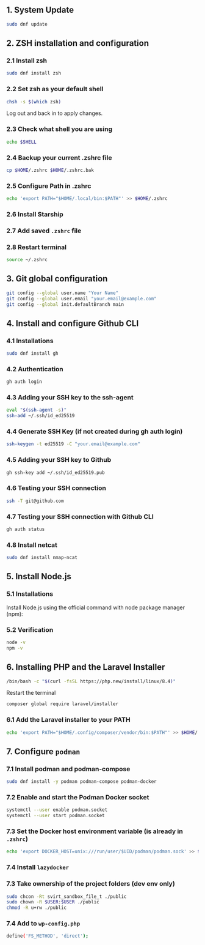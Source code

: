 ## 1. System Update

```bash
sudo dnf update
```

## 2. ZSH installation and configuration

### 2.1 Install zsh

```bash
sudo dnf install zsh
```

### 2.2 Set zsh as your default shell

```bash
chsh -s $(which zsh)
```

Log out and back in to apply changes.

### 2.3 Check what shell you are using

```bash
echo $SHELL
```

### 2.4 Backup your current .zshrc file

```bash
cp $HOME/.zshrc $HOME/.zshrc.bak
```

### 2.5 Configure Path in .zshrc

```bash
echo 'export PATH="$HOME/.local/bin:$PATH"' >> $HOME/.zshrc
```

### 2.6 Install Starship

### 2.7 Add saved `.zshrc` file
### 2.8 Restart terminal
```bash
source ~/.zshrc
```

## 3. Git global configuration

```bash
git config --global user.name "Your Name"
git config --global user.email "your.email@example.com"
git config --global init.defaultBranch main
```

## 4. Install and configure Github CLI

### 4.1 Installations

```bash
sudo dnf install gh
```

### 4.2 Authentication

```bash
gh auth login
```

### 4.3 Adding your SSH key to the ssh-agent

```bash
eval "$(ssh-agent -s)"
ssh-add ~/.ssh/id_ed25519
```

### 4.4 Generate SSH Key (if not created during gh auth login)

```bash
ssh-keygen -t ed25519 -C "your.email@example.com"
```

### 4.5 Adding your SSH key to Github

```bash
gh ssh-key add ~/.ssh/id_ed25519.pub
```

### 4.6 Testing your SSH connection

```bash
ssh -T git@github.com
```

### 4.7 Testing your SSH connection with Github CLI

```bash
gh auth status
```

### 4.8 Install netcat

```bash
sudo dnf install nmap-ncat
```

## 5. Install Node.js

### 5.1 Installations

Install Node.js using the official command with node package manager (npm):

### 5.2 Verification

```bash
node -v
npm -v
```

## 6. Installing PHP and the Laravel Installer

```bash
/bin/bash -c "$(curl -fsSL https://php.new/install/linux/8.4)"
```

Restart the terminal

```bash
composer global require laravel/installer
```

### 6.1 Add the Laravel installer to your PATH

```bash
echo 'export PATH="$HOME/.config/composer/vendor/bin:$PATH"' >> $HOME/.zshrc
```

## 7. Configure `podman`

### 7.1 Install podman and podman-compose

```bash
sudo dnf install -y podman podman-compose podman-docker
```

### 7.2 Enable and start the Podman Docker socket

```bash
systemctl --user enable podman.socket
systemctl --user start podman.socket
```

### 7.3 Set the Docker host environment variable (is already in `.zshrc`)

```bash
echo 'export DOCKER_HOST=unix:///run/user/$UID/podman/podman.sock' >> $HOME/.zshrc
```

### 7.4 Install `lazydocker`

### 7.3 Take ownership of the project folders (dev env only)

```bash
sudo chcon -Rt svirt_sandbox_file_t ./public
sudo chown -R $USER:$USER ./public
chmod -R u+rw ./public
```
### 7.4 Add to `wp-config.php`
```bash
define('FS_METHOD', 'direct');
```
